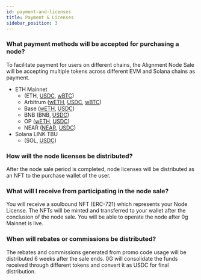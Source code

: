 ```yaml
---
id: payment-and-licenses
title: Payment & Licenses
sidebar_position: 3
---
```


### What payment methods will be accepted for purchasing a node?
To facilitate payment for users on different chains, the Alignment Node Sale will be accepting multiple tokens across different EVM and Solana chains as payment. 
- ETH Mainnet 
    - (ETH, [USDC](https://etherscan.io/token/0xa0b86991c6218b36c1d19d4a2e9eb0ce3606eb48), [wBTC](https://etherscan.io/token/0x2260fac5e5542a773aa44fbcfedf7c193bc2c599))
     - Arbitrum ([wETH](https://arbiscan.io/token/0x82af49447d8a07e3bd95bd0d56f35241523fbab1), [USDC](https://arbiscan.io/token/0xaf88d065e77c8cC2239327C5EDb3A432268e5831), [wBTC](https://arbiscan.io/token/0x2f2a2543B76A4166549F7aaB2e75Bef0aefC5B0f))
     - Base ([wETH](https://basescan.org/token/0x4200000000000000000000000000000000000006), [USDC](https://basescan.org/token/0x833589fCD6eDb6E08f4c7C32D4f71b54bdA02913))
     - BNB (BNB, [USDC](https://bscscan.com/token/0x8ac76a51cc950d9822d68b83fe1ad97b32cd580d))
    - OP ([wETH](https://optimistic.etherscan.io/token/0x4200000000000000000000000000000000000006), [USDC](https://optimistic.etherscan.io/token/0x0b2C639c533813f4Aa9D7837CAf62653d097Ff85))
    - NEAR ([NEAR](https://nearblocks.io/), [USDC](https://nearblocks.io/token/a0b86991c6218b36c1d19d4a2e9eb0ce3606eb48.factory.bridge.near)) 
- Solana LINK TBU 
     - (SOL, [USDC](https://solana.fm/address/EPjFWdd5AufqSSqeM2qN1xzybapC8G4wEGGkZwyTDt1v))

### How will the node licenses be distributed?
After the node sale period is completed, node licenses will be distributed as an NFT to the purchase wallet of the user. 

### What will I receive from participating in the node sale?
You will receive a soulbound NFT (ERC-721) which represents your Node License. The NFTs will be minted and transferred to your wallet after the conclusion of the node sale. You will be able to operate the node after 0g Mainnet is live. 

### When will rebates or commissions be distributed?
The rebates and commissions generated from promo code usage will be distributed 6 weeks after the sale ends. 0G will consolidate the funds received through different tokens and convert it as USDC for final distribution.  
